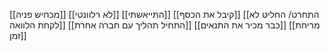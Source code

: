 [[מכחיש פניה]]
[[לא רלוונטי]]
[[התייאשתי]]
[[קיבל את הכסף]]
[[התחרט/ החליט לא לקחת הלוואה]]
[[התחיל תהליך עם חברה אחרת]]
[[כבר מכיר את התנאים]]
[[מריחת זמן]]